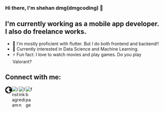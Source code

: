 ### Hi there, I'm shehan dmg(dmgcoding) 👋

## I'm currently working as a mobile app developer. I also do freelance works. 
- 🔭 I'm mostly proficient with flutter. But I do both frontend and backend!!
- 🌱 Currently interested in Data Science and Machine Learning.
- ⚡ Fun fact: I love to watch movies and play games. Do you play Valorant?

## Connect with me:
<img align="left" alt="[dmgcoding.com](https://dmg-coding.com/)" width="22px" src="https://raw.githubusercontent.com/iconic/open-iconic/master/svg/globe.svg" />
<img align="left" alt="instagram" width="22px" src="https://cdn.jsdelivr.net/npm/simple-icons@v3/icons/instagram.svg" />
<img align="left" alt="linkedin" width="22px" src="https://cdn.jsdelivr.net/npm/simple-icons@v3/icons/linkedin.svg" />
<img align="left" alt="fb page" width="22px" src="https://cdn.jsdelivr.net/npm/simple-icons@v3/icons/facebook.svg" />
